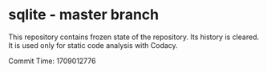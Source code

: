 # sqlite - master branch

This repository contains frozen state of the repository.
Its history is cleared. It is used only for static code
analysis with Codacy.

Commit Time: 1709012776